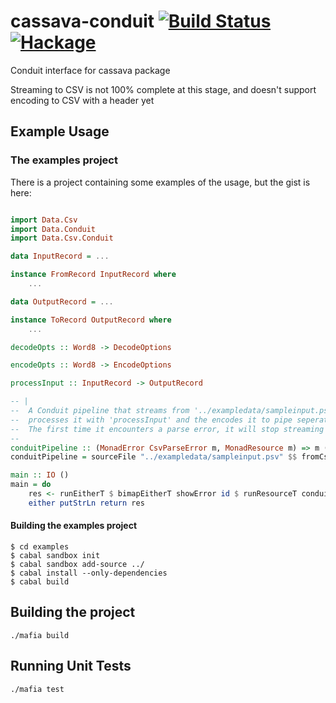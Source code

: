 # cassava-conduit [![Build Status](https://img.shields.io/travis/domdere/cassava-conduit.svg?style=flat)](https://travis-ci.org/domdere/cassava-conduit) [![Hackage](https://img.shields.io/hackage/v/cassava-conduit.svg?style=flat)](https://hackage.haskell.org/package/cassava-conduit)

Conduit interface for cassava package

Streaming to CSV is not 100% complete at this stage, and doesn't support encoding to CSV with a header yet

## Example Usage

### The examples project

There is a project containing some examples of the usage, but the gist is here:

``` Haskell

import Data.Csv
import Data.Conduit
import Data.Csv.Conduit

data InputRecord = ...

instance FromRecord InputRecord where
    ...

data OutputRecord = ...

instance ToRecord OutputRecord where
    ...

decodeOpts :: Word8 -> DecodeOptions

encodeOpts :: Word8 -> EncodeOptions

processInput :: InputRecord -> OutputRecord

-- |
--  A Conduit pipeline that streams from '../exampledata/sampleinput.psv', decodes it from a pipe seperated format,
--  processes it with 'processInput' and the encodes it to pipe seperated format and streams it out to '../exampledata/sampleoutput.psv'
--  The first time it encounters a parse error, it will stop streaming and return the error, dropping any decoded records that came through in that batch also...
--
conduitPipeline :: (MonadError CsvParseError m, MonadResource m) => m ()
conduitPipeline = sourceFile "../exampledata/sampleinput.psv" $$ fromCsv (decodeOpts $ fromIntegral $ ord '|') HasHeader =$= map processInput =$= toCsv (encodeOpts $ fromIntegral $ ord '|') =$= sinkFile "../exampledata/sampleoutput.psv"

main :: IO ()
main = do
    res <- runEitherT $ bimapEitherT showError id $ runResourceT conduitPipeline
    either putStrLn return res
```

#### Building the examples project

```
$ cd examples
$ cabal sandbox init
$ cabal sandbox add-source ../
$ cabal install --only-dependencies
$ cabal build
```

## Building the project

``` Shell
./mafia build
```

## Running Unit Tests

``` Shell
./mafia test
```
